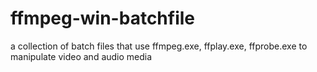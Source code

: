 # ffmpeg-win-batchfile

a collection of batch files that use ffmpeg.exe, ffplay.exe, ffprobe.exe to manipulate video and audio media 
